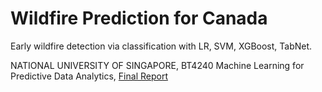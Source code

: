 # Wildfire Prediction for Canada

Early wildfire detection via classification with LR, SVM, XGBoost, TabNet.

NATIONAL UNIVERSITY OF SINGAPORE, BT4240 Machine Learning for Predictive Data Analytics, [Final Report](https://docs.google.com/document/d/1jHQsYw9Af-k5ycI9Yuria9S3nahWQSs57cgMUWbAkg0/edit?usp=sharing)
